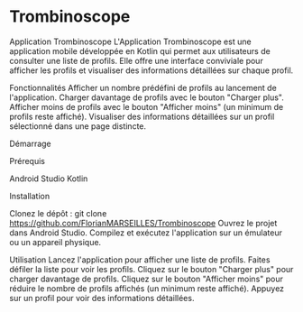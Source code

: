 # Trombinoscope
Application Trombinoscope L'Application Trombinoscope est une application mobile développée en Kotlin qui permet aux utilisateurs de consulter une liste de profils. Elle offre une interface conviviale pour afficher les profils et visualiser des informations détaillées sur chaque profil.

Fonctionnalités Afficher un nombre prédéfini de profils au lancement de l'application. Charger davantage de profils avec le bouton "Charger plus". Afficher moins de profils avec le bouton "Afficher moins" (un minimum de profils reste affiché). Visualiser des informations détaillées sur un profil sélectionné dans une page distincte.

Démarrage

Prérequis

Android Studio Kotlin

Installation

Clonez le dépôt : git clone https://github.com/FlorianMARSEILLES/Trombinoscope Ouvrez le projet dans Android Studio. Compilez et exécutez l'application sur un émulateur ou un appareil physique.

Utilisation Lancez l'application pour afficher une liste de profils. Faites défiler la liste pour voir les profils. Cliquez sur le bouton "Charger plus" pour charger davantage de profils. Cliquez sur le bouton "Afficher moins" pour réduire le nombre de profils affichés (un minimum reste affiché). Appuyez sur un profil pour voir des informations détaillées.
